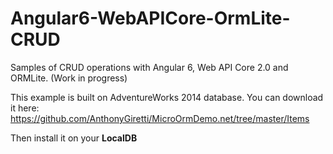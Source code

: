 # Angular6-WebAPICore-OrmLite-CRUD
Samples of CRUD operations with Angular 6, Web API Core 2.0 and ORMLite.
(Work in progress)

This example is built on AdventureWorks 2014 database.
You can download it here: https://github.com/AnthonyGiretti/MicroOrmDemo.net/tree/master/Items

Then install it on your <strong>LocalDB<strong>
